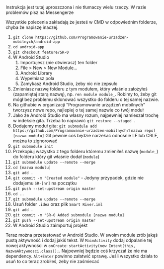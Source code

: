 Instrukcja jest tutaj uproszczona i nie tłumaczy wielu rzeczy. W razie problemów pisz na Messengerze

Wszystkie polecenia zakładają że jesteś w CMD w odpowiednim folderze, chyba że napiszę inaczej.

1. `git clone https://github.com/Programowanie-urzadzen-mobilnych/android-app`
2. `cd android-app`
3. `git checkout feature/SR-0`
4. W Android Studio
   1. Importujesz (nie otwierasz) ten folder
   2. File > New > New  Module...
   3. Android Library
   4. Wypełniasz pola
   5. Zamykasz Android Studio, żeby nic nie zepsuło
5. Zmieniasz nazwę folderu z tym modułem, który właśnie założyłeś (zapamiętaj starą nazwę), np.
`ren module module_`. Robimy to, żeby git mógł bez problemu sklonować wszystko do folderu o tej samej nazwie.
6. Na githubie w organizacji "Programowanie urządzeń mobilnych" tworzysz nowe repo, najlepiej o
tej samej nazwie co twój moduł
7. Jako że Android Studio ma własny rozum, najpewniej namieszał trochę w indeksie gita. Trzeba
to naprawić
`git restore --staged .`
8. Dodajemy moduł gita:
`git submodule add https://github.com/Programowanie-urzadzen-mobilnych/[nazwa repo] [nazwa modułu]`
Git pewnie coś będzie narzekać odnośnie LF lub CRLF, można to zignorować
9. `git submodule init`
10. Przekopiuj wszystko z tego folderu któremu zmieniłeś nazwę (`module_`) do folderu
który git właśnie dodał (`module`)
11. `git submodule update --remote --merge`
12. `cd [nazwa modulu]`
13. `git add .`
14. `git commit -m "Created module"` - Jedyny przypadek, gdzie nie dodajemu `SR-[nr]` na początku
15. `git push --set-upstream origin master`
16. `cd ..`
17. `git submodule update --remote --merge`
21. Usuń folder `.idea` oraz plik `Smart River.iml`
18. `git add .`
19. `git commit -m "SR-0 Added submodule [nazwa modułu]`
20. `git push --set-upstream origin master`
22. W Android Studio zaimportuj projekt

Teraz można przetestować w Android Studio. W swoim module zrób jakąś pustą aktywność i dodaj jakiś tekst. W `MainActivity` dodaj odpalanie tej nowej aktywności w `onCreate`: `startActivity(new Intent(this, NazwaAktywnosci.class));`. Najpewniej będzie coś krzyczał że nie ma dependency. `Alt+Enter` powinno załatwić sprawę. Jeśli wszystko działa to usuń to co teraz zrobiłeś, żeby nie zaśmiecać